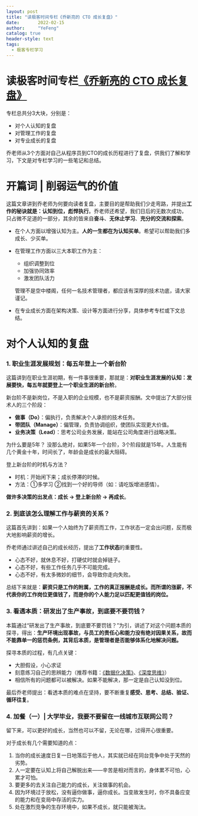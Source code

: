 ```yaml
---
layout: post
title: "读极客时间专栏《乔新亮的 CTO 成长复盘》"
date:       2022-02-15
author:     "YeFeng"
catalog: true
header-style: text
tags:
  - 极客专栏学习
---
```


# 读极客时间专栏[《乔新亮的 CTO 成长复盘》](https://time.geekbang.org/column/intro/100062901?tab=catalog)
专栏总共分3大块，分别是：
* 对个人认知的复盘
* 对管理工作的复盘
* 对专业成长的复盘
  
乔老师从3个方面对自己从程序员到CTO的成长历程进行了复盘，供我们了解和学习，下文是对专栏学习的一些笔记和总结。

# 开篇词 | 削弱运气的价值

这篇文章讲到乔老师为何要向读者复盘，主要目的是帮助我们少走弯路，并提出**工作的秘诀就是：认知到位，彪悍执行**。乔老师还希望，我们日后的无数次成功，
只占微不足道的一部分，其余的皆来自**奋斗**、**无休止学习**、**充分的交流和探索**。

* 在个人方面以增强认知为主。**人的一生都在为认知买单**。希望可以帮助我们多成长、少买单。
* 在管理工作方面以三大本职工作为主：
  * 组织调整到位
  * 加强协同效率
  * 激发团队活力

  管理不是空中楼阁，任何一名技术管理者，都应该有深厚的技术功底，请大家谨记。
* 在专业成长方面在架构决策、设计等方面进行分享，具体参考专栏或下文总结。
  
# 对个人认知的复盘
### 1. 职业生涯发展规划：每五年登上一个新台阶
  这篇讲到在职业生涯初期，有一件事很重要，那就是：**对职业生涯发展的认知：发展要快，每五年就要登上一个职业生涯的新台阶**。

  新台阶不是新岗位，不是入职的企业规模，也不是薪资报酬。文中提出了大部分技术人的三个阶段：

  * **做事（Do）**：偏执行，负责解决个人承担的技术任务。
  * **带团队（Manage）**：偏管理，负责协调组织，使团队实现更大价值。
  * **业务决策（Lead）**：思考公司业务发展，能站在公司角度进行战略决策。

  为什么要是5年？ 没那么绝对，如果5年一个台阶，3个阶段就是15年。人生能有几个黄金十年，时间长了，年龄会是成长的最大阻碍。

  登上新台阶的时机与方法？
  * 时机：开始闲下来；成长停滞的时候。
  * 方法：①多学习 ②找到一个好的导师（如：请吃饭增进感情）。

  **做许多决策的出发点：成长 -> 登上新台阶 -> 再成长**。

### 2. 到底该怎么理解工作与薪资的关系？
  这篇首先讲到：如果一个人始终为了薪资而工作，工作状态一定会出问题，反而极大地影响薪资的增长。

  乔老师通过讲述自己的成长经历，提出了**工作状态**的重要性。
  * 心态不好，就休息不好，打硬仗时就会掉链子。
  * 心态不好，有些工作任务几乎不可能完成。
  * 心态不好，有太多微妙的细节，会导致你走向失败。

  总结下来就是：**薪资只是工作的附属，工作的真正报酬是成长。而所谓的涨薪，不代表你的工作岗位更值钱了，而是你的个人能力足以匹配更值钱的岗位。**

### 3. 看透本质：研发出了生产事故，到底要不要罚钱？
  本篇通过“研发出了生产事故，到底要不要罚钱？”为引，讲述了对这个问题本质的探寻，得出：**生产环境出现事故，与员工的责任心和能力没有绝对因果关系，故而不能靠单一的惩罚条例，其背后本质，是管理者是否能够体系化地解决问题。**

  探寻本质的过程，有几点关键：

  * 大胆假设，小心求证
  * 刻意练习自己的思辨能力（推荐书籍：[《数据化决策》](https://book.douban.com/subject/30281688/)、[《深度思维》](https://book.douban.com/subject/30267664/)）
  * 相信所有的问题都可以被解决。如果不能解决，那一定是自己认知没到位。

  最后乔老师提出：看透本质的难点在坚持，要不断重复**感受、思考、总结、验证、循环往复**。

### 4. 加餐（一）| 大学毕业，我要不要留在一线城市互联网公司？
  留下来，可以更好的成长，当然也可以不留，无论在哪，过得开心很重要。

  对于成长有几个需要知道的点：
  1. 当你的成长速度日复一日地落后于他人，其实就已经在同台竞争中处于天然的劣势。
  2. 人一定要在认知上将自己解脱出来——辛苦是相对而言的，身体累不可怕，心累才可怕。
  3. 要更多的去关注自己能力的成长，关注做事的机会。
  4. 因为环境过于放松，没有逼你做事，逼你成长。当变故发生时，你不具备应变的能力和在变局中存活的实力。
  5. 处在激烈竞争的生存环境中，如果不成长，就只能被淘汰。